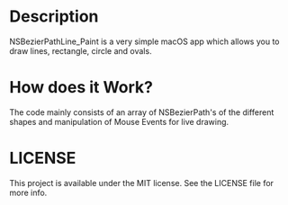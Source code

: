 # Description
NSBezierPathLine_Paint is a very simple macOS app which allows you to draw lines, rectangle, circle and ovals.

# How does it Work?
The code mainly consists of an array of NSBezierPath's of the different shapes and manipulation of Mouse Events for live drawing.

# LICENSE
This project is available under the MIT license. See the LICENSE file for more info.





